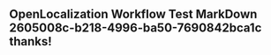 <properties
ms.topic="hero-topic1"
ms.test1="hero-topic"
ms.test2="test"/>

## OpenLocalization Workflow Test MarkDown 2605008c-b218-4996-ba50-7690842bca1c thanks!
